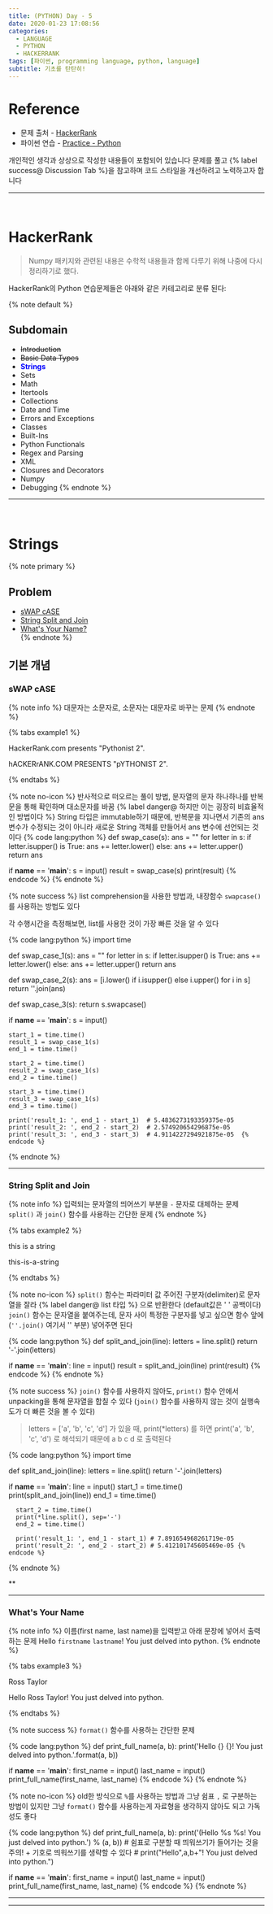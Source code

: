 ```yaml
---
title: (PYTHON) Day - 5
date: 2020-01-23 17:08:56
categories:
  - LANGUAGE
  - PYTHON
  - HACKERRANK
tags: [파이썬, programming language, python, language]
subtitle: 기초를 탄탄히!
---
```



# Reference

- 문제 출처 - [HackerRank](https://www.hackerrank.com/dashboard)
- 파이썬 연습 - [Practice - Python](https://www.hackerrank.com/domains/python?filters%5Bstatus%5D%5B%5D=unsolved&badge_type=python)

개인적인 생각과 상상으로 작성한 내용들이 포함되어 있습니다
문제를 풀고 {% label success@ Discussion Tab %}을 참고하며 코드 스타일을 개선하려고 노력하고자 합니다

------
</br>

# HackerRank
> Numpy 패키지와 관련된 내용은 수학적 내용들과 함께 다루기 위해 나중에 다시 정리하기로 했다.

HackerRank의 Python 연습문제들은 아래와 같은 카테고리로 분류 된다:

{% note default %}
  ## Subdomain

  - ~~Introduction~~
  - ~~Basic Data Types~~
  - <strong style="color:blue">Strings</strong>
  - Sets
  - Math
  - Itertools
  - Collections
  - Date and Time
  - Errors and Exceptions
  - Classes
  - Built-Ins
  - Python Functionals
  - Regex and Parsing
  - XML
  - Closures and Decorators
  - Numpy
  - Debugging
{% endnote %}

------
</br>

# Strings

{% note primary %}
  ## Problem

  - [sWAP cASE](#sWAP-cASE)
  - [String Split and Join](#String-Split-and-Join)
  - [What's Your Name?](#What's-Your-Name)  
{% endnote %}

## 기본 개념

### sWAP cASE

{% note info %}
대문자는 소문자로, 소문자는 대문자로 바꾸는 문제
{% endnote %}

{% tabs example1 %}
  <!-- tab INPUT @code -->
  HackerRank.com presents "Pythonist 2".
  <!-- endtab -->

  <!-- tab OUTPUT @code -->
  hACKERrANK.COM PRESENTS "pYTHONIST 2".
  <!-- endtab -->
{% endtabs %}

{% note no-icon %}
  반사적으로 떠오르는 풀이 방법, 문자열의 문자 하나하나를 반복문을 통해 확인하며 대소문자를 바꿈
  {% label danger@ 하지만 이는 굉장히 비효율적인 방법이다 %}
  String 타입은 immutable하기 때문에, 반복문을 지나면서 기존의 ans 변수가 수정되는 것이 아니라
  새로운 String 객체를 만들어서 ans 변수에 선언되는 것이다
  {% code lang:python %}
  def swap_case(s):
    ans = ""
    for letter in s:
        if letter.isupper() is True:
            ans += letter.lower()
        else:
            ans += letter.upper()
    return ans


  if __name__ == '__main__':
    s = input()
    result = swap_case(s)
    print(result) {% endcode %}
{% endnote %}

{% note success %}
  list comprehension을 사용한 방법과,
  내장함수 `swapcase()` 를 사용하는 방법도 있다

  각 수행시간을 측정해보면, list를 사용한 것이 가장 빠른 것을 알 수 있다

  {% code lang:python %}
  import time


def swap_case_1(s):
    ans = ""
    for letter in s:
        if letter.isupper() is True:
            ans += letter.lower()
        else:
            ans += letter.upper()
    return ans


def swap_case_2(s):
    ans = [i.lower() if i.isupper() else i.upper() for i in s]
    return ''.join(ans)


def swap_case_3(s):
    return s.swapcase()


if __name__ == '__main__':
    s = input()

    start_1 = time.time()
    result_1 = swap_case_1(s)
    end_1 = time.time()

    start_2 = time.time()
    result_2 = swap_case_1(s)
    end_2 = time.time()

    start_3 = time.time()
    result_3 = swap_case_1(s)
    end_3 = time.time()

    print('result_1: ', end_1 - start_1)  # 5.4836273193359375e-05
    print('result_2: ', end_2 - start_2)  # 2.574920654296875e-05
    print('result_3: ', end_3 - start_3)  # 4.9114227294921875e-05  {% endcode %}
{% endnote %}

---


### String Split and Join

{% note info %}
입력되는 문자열의 띄어쓰기 부분을 `-` 문자로 대체하는 문제
`split()` 과 `join()` 함수를 사용하는 간단한 문제
{% endnote %}

{% tabs example2 %}
  <!-- tab INPUT @code -->
  this is a string   
  <!-- endtab -->

  <!-- tab OUTPUT @code -->
  this-is-a-string
  <!-- endtab -->
{% endtabs %}

{% note no-icon %}
  `split()` 함수는 파라미터 값 주어진 구분자(delimiter)로 문자열을 잘라 {% label danger@ list 타입 %} 으로 반환한다
  (default값은 ' ' 공백이다)
  `join()` 함수는 문자열을 붙여주는데, 문자 사이 특정한 구분자를 넣고 싶으면 함수 앞에 (`''.join()` 여기서 '' 부분) 넣어주면 된다

  {% code lang:python %}
  def split_and_join(line):
    letters = line.split()
    return '-'.join(letters)

  if __name__ == '__main__':
    line = input()
    result = split_and_join(line)
    print(result) {% endcode %}
{% endnote %}

{% note success %}
  `join()` 함수를 사용하지 않아도,
  `print()` 함수 안에서 unpacking을 통해 문자열을 합칠 수 있다
  (`join()` 함수를 사용하지 않는 것이 실행속도가 더 빠른 것을 볼 수 있다)

  > letters = ['a', 'b', 'c', 'd'] 가 있을 때,
  > print(*letters) 를 하면
  > print('a', 'b', 'c', 'd') 로 해석되기 때문에
  > a b c d 로 출력된다

  {% code lang:python %}
  import time


  def split_and_join(line):
      letters = line.split()
      return '-'.join(letters)


  if __name__ == '__main__':
      line = input()
      start_1 = time.time()
      print(split_and_join(line))
      end_1 = time.time()

      start_2 = time.time()
      print(*line.split(), sep='-')
      end_2 = time.time()

      print('result_1: ', end_1 - start_1) # 7.891654968261719e-05
      print('result_2: ', end_2 - start_2) # 5.412101745605469e-05 {% endcode %}
{% endnote %}

**

---

### What's Your Name

{% note info %}
이름(first name, last name)을 입력받고 아래 문장에 넣어서 출력하는 문제
Hello `firstname` `lastname`! You just delved into python.
{% endnote %}

{% tabs example3 %}
  <!-- tab INPUT @code -->
  Ross
  Taylor   
  <!-- endtab -->

  <!-- tab OUTPUT @code -->
  Hello Ross Taylor! You just delved into python.
  <!-- endtab -->
{% endtabs %}

{% note success %}
  `format()` 함수를 사용하는 간단한 문제

  {% code lang:python %}
  def print_full_name(a, b):
    print('Hello {} {}! You just delved into python.'.format(a, b))

  if __name__ == '__main__':
    first_name = input()
    last_name = input()
    print_full_name(first_name, last_name) {% endcode %}
{% endnote %}

{% note no-icon %}
  old한 방식으로 `%`를 사용하는 방법과 그냥 쉼표 `,` 로 구분하는 방법이 있지만
  그냥 `format()` 함수를 사용하는게 자료형을 생각하지 않아도 되고 가독성도 좋다

  {% code lang:python %}
  def print_full_name(a, b):
    print('(Hello %s %s! You just delved into python.') % (a, b))
    # 쉼표로 구분할 때 띄워쓰기가 들어가는 것을 주의! + 기호로 띄워쓰기를 생략할 수 있다
    # print("Hello",a,b+"! You just delved into python.")

  if __name__ == '__main__':
    first_name = input()
    last_name = input()
    print_full_name(first_name, last_name) {% endcode %}
{% endnote %}

---
---
